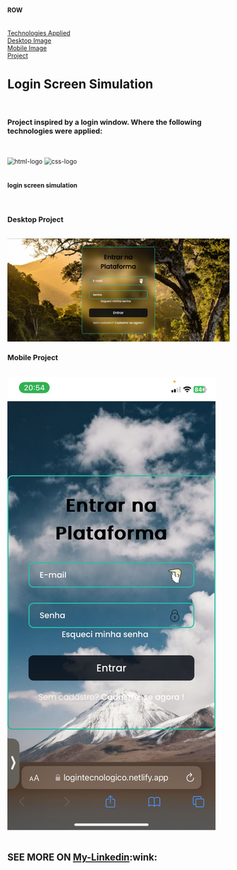 <h4>ROW</h4>
<br>
<a href="#technologies">  Technologies Applied </a> 
<br>
<a href="#desktop"> Desktop Image </a>
<br>
<a href="#mobile"> Mobile Image </a>
<br>
<a href="https://logintecnologico.netlify.app/"> Project <a/>
<br>
  <h1>Login Screen Simulation</h1>
  <br>
<h3 id="technologies">Project inspired by a login window. Where the following technologies were applied:</h3>
<br>
<br>
<img src="https://img.shields.io/badge/HTML5-E34F26?style=for-the-badge&logo=html5&logoColor=white" alt="html-logo">
<img src="https://img.shields.io/badge/CSS-239120?&style=for-the-badge&logo=css3&logoColor=white" alt="css-logo">
<br>
<br>
  <h4 id="mission">login screen simulation </h4>
<br>
<h3 id="desktop">Desktop Project</h3>
<br>
<img src="https://raw.githubusercontent.com/Ricardocrvg19/Projeto-Tela-login/cda324fde6c5b827be1c7832891d746e6eba6dd7/assets/Desktop-Tela-de-Login.png" alt="Tela-de-login">
<br>
<h3 id="mobile">Mobile Project</h3>
<br>
<img src="https://raw.githubusercontent.com/Ricardocrvg19/Projeto-Tela-login/cda324fde6c5b827be1c7832891d746e6eba6dd7/assets/mobile-tela-login.jpeg" alt="Mobile-login">
<br>
<br>
<h2> SEE MORE ON <a href="https://www.linkedin.com/in/ricardo-martins-r2730/">My-Linkedin</a>:wink:</h2>
